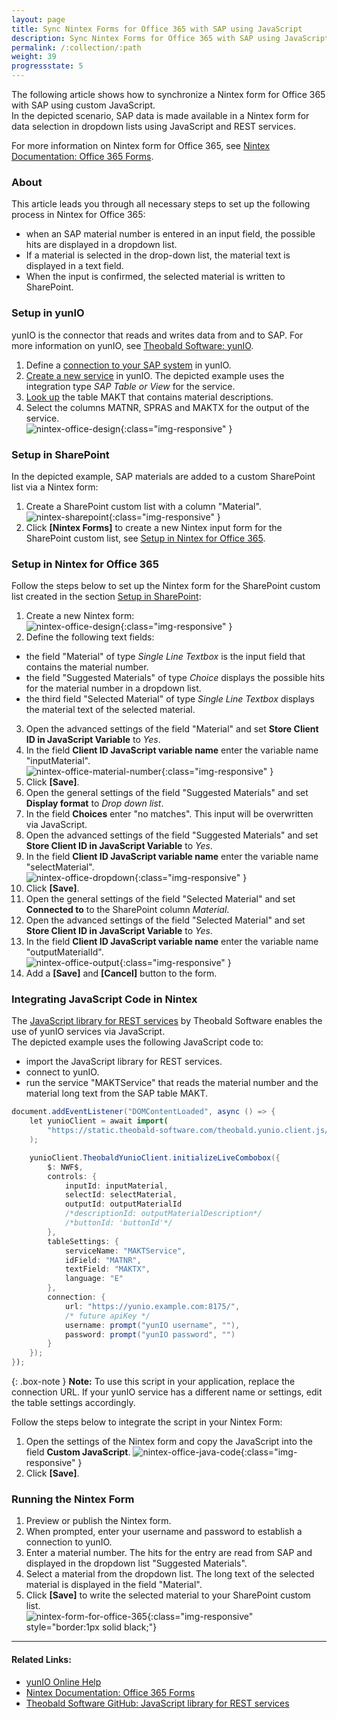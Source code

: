 ```yaml
---
layout: page
title: Sync Nintex Forms for Office 365 with SAP using JavaScript
description: Sync Nintex Forms for Office 365 with SAP using JavaScript
permalink: /:collection/:path
weight: 39
progressstate: 5
---
```


The following article shows how to synchronize a Nintex form for Office 365 with SAP using custom JavaScript.<br>
In the depicted scenario, SAP data is made available in a Nintex form for data selection in dropdown lists using JavaScript and REST services.

For more information on Nintex form for Office 365, see [Nintex Documentation: Office 365 Forms](https://help.nintex.com/en-US/office365/Forms/DesignForms.htm).

### About 

This article leads you through all necessary steps to set up the following process in Nintex for Office 365:
- when an SAP material number is entered in an input field, the possible hits are displayed in a dropdown list.
- If a material is selected in the drop-down list, the material text is displayed in a text field.
- When the input is confirmed, the selected material is written to SharePoint.


### Setup in yunIO

yunIO is the connector that reads and writes data from and to SAP.
For more information on yunIO, see [Theobald Software: yunIO](https://theobald-software.com/en/yunio/).

1. Define a [connection to your SAP system](https://help.theobald-software.com/en/yunio/sap-connection) in yunIO. 
2. [Create a new service](https://help.theobald-software.com/en/yunio/getting-started#creating-a-service) in yunIO. 
The depicted example uses the integration type *SAP Table or View* for the service.
3. [Look up](https://help.theobald-software.com/en/yunio/bapis-and-function-modules#look-up-a-function-module--bapi) the table MAKT that contains material descriptions. 
4. Select the columns MATNR, SPRAS and MAKTX for the output of the service.<br>
![nintex-office-design](/img/contents/yunio/nintex-office-yunIO.png){:class="img-responsive" }

### Setup in SharePoint

In the depicted example, SAP materials are added to a custom SharePoint list via a Nintex form:

1. Create a SharePoint custom list with a column "Material".<br>
![nintex-sharepoint](/img/contents/yunio/nintex-sharepoint.png){:class="img-responsive" }
2. Click **[Nintex Forms]** to create a new Nintex input form for the SharePoint custom list, see [Setup in Nintex for Office 365](#setup-in-nintex-for-office-365).

### Setup in Nintex for Office 365

Follow the steps below to set up the Nintex form for the SharePoint custom list created in the section [Setup in SharePoint](#setup-in-sharepoint):

1. Create a new Nintex form:<br>
![nintex-office-design](/img/contents/yunio/nintex-office-design.png){:class="img-responsive" }
2. Define the following text fields:
- the field "Material" of type *Single Line Textbox* is the input field that contains the material number. 
- the field "Suggested Materials" of type *Choice* displays the possible hits for the material number in a dropdown list. 
- the third field "Selected Material" of type *Single Line Textbox* displays the material text of the selected material.
3. Open the advanced settings of the field "Material" and set **Store Client ID in JavaScript Variable** to *Yes*.
4. In the field **Client ID JavaScript variable name** enter the variable name "inputMaterial".<br>
![nintex-office-material-number](/img/contents/yunio/nintex-office-material-number.png){:class="img-responsive" }
5. Click **[Save]**.
6. Open the general settings of the field "Suggested Materials" and set **Display format** to *Drop down list*.
7. In the field **Choices** enter "no matches". This input will be overwritten via JavaScript.
8. Open the advanced settings of the field "Suggested Materials" and set **Store Client ID in JavaScript Variable** to *Yes*.
9. In the field **Client ID JavaScript variable name** enter the variable name "selectMaterial".<br>
![nintex-office-dropdown](/img/contents/yunio/nintex-office-dropdown.png){:class="img-responsive" }
10. Click **[Save]**.
11. Open the general settings of the field "Selected Material" and set **Connected to** to the SharePoint column *Material*.
12. Open the advanced settings of the field "Selected Material" and set **Store Client ID in JavaScript Variable** to *Yes*.
13. In the field **Client ID JavaScript variable name** enter the variable name "outputMaterialId".<br>
![nintex-office-output](/img/contents/yunio/nintex-office-output.png){:class="img-responsive" }
14. Add a **[Save]** and **[Cancel]** button to the form.

### Integrating JavaScript Code in Nintex

The [JavaScript library for REST services](https://github.com/theobald-software/static.theobald-software.github.io/tree/main/theobald.yunio.client.js) by Theobald Software enables the use of yunIO services via JavaScript.<br>
The depicted example uses the following JavaScript code to:
- import the JavaScript library for REST services.
- connect to yunIO.
- run the service "MAKTService" that reads the material number and the material long text from the SAP table MAKT.

```java
document.addEventListener("DOMContentLoaded", async () => {
    let yunioClient = await import(
        "https://static.theobald-software.com/theobald.yunio.client.js/dist/theobald.yunio.client.js"
    );

    yunioClient.TheobaldYunioClient.initializeLiveCombobox({
        $: NWF$,
        controls: {
            inputId: inputMaterial,
            selectId: selectMaterial,
            outputId: outputMaterialId
            /*descriptionId: outputMaterialDescription*/
            /*buttonId: 'buttonId'*/
        },
        tableSettings: {
            serviceName: "MAKTService",
            idField: "MATNR",
            textField: "MAKTX",
            language: "E"
        },
        connection: {
            url: "https://yunio.example.com:8175/",
            /* future apiKey */
            username: prompt("yunIO username", ""),
            password: prompt("yunIO password", "")
        }
    });
});
```

{: .box-note }
**Note:** To use this script in your application, replace the connection URL. 
If your yunIO service has a different name or settings, edit the table settings accordingly.

Follow the steps below to integrate the script in your Nintex Form:

1. Open the settings of the Nintex form and copy the JavaScript into the field **Custom JavaScript**.
![nintex-office-java-code](/img/contents/yunio/nintex-office-java-code.png){:class="img-responsive" }
2. Click **[Save]**.


### Running the Nintex Form
1. Preview or publish the Nintex form.
2. When prompted, enter your username and password to establish a connection to yunIO.
3. Enter a material number. The hits for the entry are read from SAP and displayed in the dropdown list "Suggested Materials".
4. Select a material from the dropdown list. The long text of the selected material is displayed in the field "Material".
5. Click **[Save]** to write the selected material to your SharePoint custom list.<br>
![nintex-form-for-office-365](/img/contents/yunio/nintex-form-for-office-365.gif){:class="img-responsive" style="border:1px solid black;"}


******
#### Related Links:
- [yunIO Online Help](https://help.theobald-software.com/en/yunio/)
- [Nintex Documentation: Office 365 Forms](https://help.nintex.com/en-US/office365/Forms/DesignForms.htm)
- [Theobald Software GitHub: JavaScript library for REST services](https://github.com/theobald-software/static.theobald-software.github.io/tree/main/theobald.yunio.client.js)
